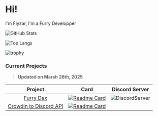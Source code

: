# Hi!
I'm Flyzar, I'm a Furry Developper

<!-- Credit: https://github.com/anuraghazra/github-readme-stats -->
![GitHub Stats](https://github-readme-stats.vercel.app/api?username=flyzar73&count_private=true&show_icons=true&theme=tokyonight)

![Top Langs](https://github-readme-stats.vercel.app/api/top-langs/?username=flyzar73&layout=compact&theme=tokyonight)

![trophy](https://github-profile-trophy.vercel.app/?username=flyzar73&theme=tokyonight)

### Current Projects
> **Updated on Marsh 28th, 2025**

|Project|Card|Discord Server|
|:--------------------------------------------------------------------------------------------:|:-------------------------------------------------------------------------------------------------------------------------------------------------------------------------------------:|:-------------------------------------------------------------------------------------------------------------------------------------------------------------------------------------:|
|[Furry Dex](https://discord.gg/g6dkwg2Fbv)|[![Readme Card](https://github-readme-stats.vercel.app/api/pin/?username=FurryDex&repo=FurryDex-Bot&theme=tokyonight)](https://github.com/FurryDex/FurryDex-Bot)|![DiscordServer](https://discord.com/widget?id=1235970684556021890&theme=dark)|
|[Crowdin to Discord API](https://github.com/flyzar73/Crowdin-to-Discord-API)|[![Readme Card](https://github-readme-stats.vercel.app/api/pin/?username=flyzar73&repo=Crowdin-to-Discord-API&theme=tokyonight)]([https://github.com/FurryDex/FurryDex-Bot](https://github.com/flyzar73/Crowdin-to-Discord-API))||
